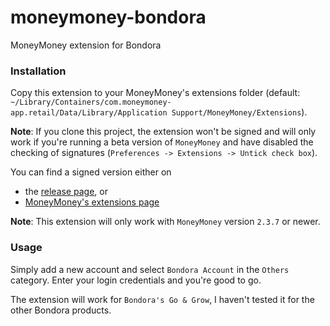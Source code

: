 # moneymoney-bondora
MoneyMoney extension for Bondora

### Installation

Copy this extension to your MoneyMoney's extensions folder (default: `~/Library/Containers/com.moneymoney-app.retail/Data/Library/Application Support/MoneyMoney/Extensions`).

**Note**: If you clone this project, the extension won't be signed and will only work if you're running a beta version of `MoneyMoney` and have disabled the checking of signatures (`Preferences -> Extensions -> Untick check box`).

You can find a signed version either on
* the [release page](https://github.com/EmDee/moneymoney-bondora/releases), or
* [MoneyMoney's extensions page](https://moneymoney-app.com/extensions/) 

**Note**: This extension will only work with `MoneyMoney` version `2.3.7` or newer.

### Usage

Simply add a new account and select `Bondora Account` in the `Others` category. Enter your login credentials and you're good to go.

The extension will work for `Bondora's Go & Grow`, I haven't tested it for the other Bondora products.
